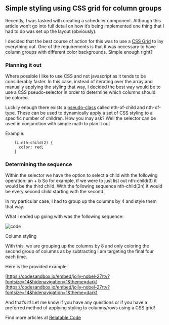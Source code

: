 ## Simple styling using CSS grid for column groups

Recently, I was tasked with creating a scheduler component. Although this article won’t go into full detail on how it’s being implemented one thing that I had to do was set up the layout (obviously).

I decided that the best course of action for this was to use a [CSS Grid](https://developer.mozilla.org/en-US/docs/Web/CSS/grid) to lay everything out. One of the requirements is that it was necessary to have column groups with different color backgrounds. Simple enough right?

### Planning it out

Where possible I like to use CSS and not javascript as it tends to be considerably faster. In this case, instead of iterating over the array and manually applying the styling that way, I decided the best way would be to use a CSS pseudo-selector in order to determine which columns should be colored.

Luckily enough there exists a [pseudo-class](https://developer.mozilla.org/en-US/docs/Web/CSS/:nth-child) called nth-of-child and nth-of-type. These can be used to dynamically apply a set of CSS styling to a specific number of children. How you may ask? Well the selector can be used in conjunction with simple math to plan it out

Example:   
```
    li:nth-child(2) {   
      color: red;   
    }
```

### Determining the sequence

Within the selector we have the option to select a child with the following operation: an + b So for example, if we were to just list out nth-child(3) it would be the third child. With the following sequence nth-child(2n) it would be every second child starting with the second.

In my particular case, I had to group up the columns by 4 and style them that way.

What I ended up going with was the following sequence:

![code](https://cdn.hashnode.com/res/hashnode/image/upload/v1638468733642/_M_x5X1pw.png)

Column styling

With this, we are grouping up the columns by 8 and only coloring the second group of columns as by subtracting I am targeting the final four each time.

Here is the provided example:

[https://codesandbox.io/embed/jolly-nobel-27rtv?fontsize=14&hidenavigation=1&theme=dark](https://codesandbox.io/embed/jolly-nobel-27rtv?fontsize=14&hidenavigation=1&theme=dark)

And that’s it! Let me know if you have any questions or if you have a preferred method of applying styling to columns/rows using a CSS grid!

Find more articles at [Relatable Code](https://relatablecode.com)